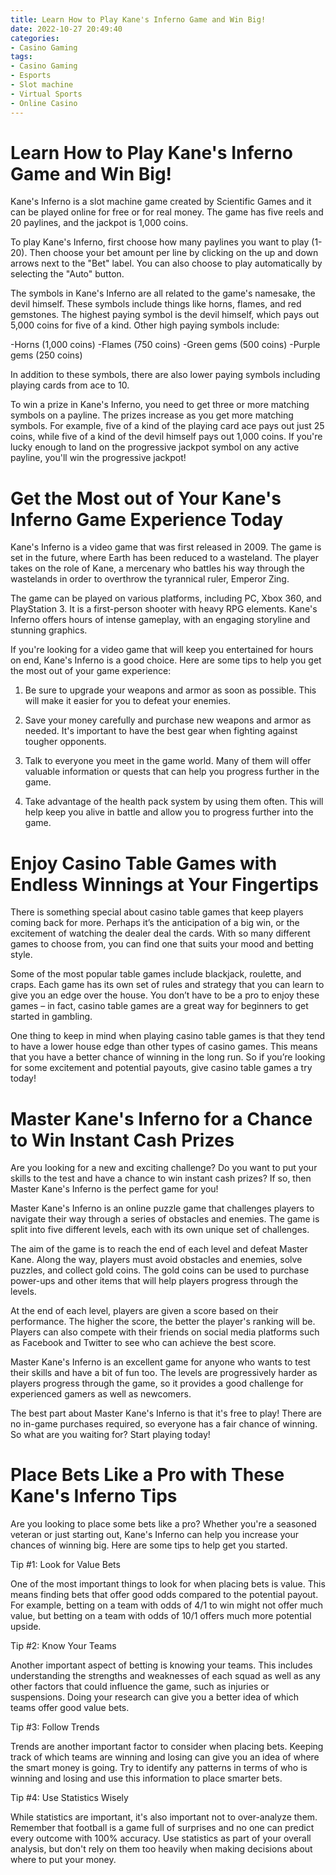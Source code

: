 ```yaml
---
title: Learn How to Play Kane's Inferno Game and Win Big! 
date: 2022-10-27 20:49:40
categories:
- Casino Gaming
tags:
- Casino Gaming
- Esports
- Slot machine
- Virtual Sports
- Online Casino
---
```



#  Learn How to Play Kane's Inferno Game and Win Big! 

Kane's Inferno is a slot machine game created by Scientific Games and it can be played online for free or for real money. The game has five reels and 20 paylines, and the jackpot is 1,000 coins.

To play Kane's Inferno, first choose how many paylines you want to play (1-20). Then choose your bet amount per line by clicking on the up and down arrows next to the "Bet" label. You can also choose to play automatically by selecting the "Auto" button.

The symbols in Kane's Inferno are all related to the game's namesake, the devil himself. These symbols include things like horns, flames, and red gemstones. The highest paying symbol is the devil himself, which pays out 5,000 coins for five of a kind. Other high paying symbols include: 

-Horns (1,000 coins) 
-Flames (750 coins) 
-Green gems (500 coins) 
-Purple gems (250 coins) 

In addition to these symbols, there are also lower paying symbols including playing cards from ace to 10.

To win a prize in Kane's Inferno, you need to get three or more matching symbols on a payline. The prizes increase as you get more matching symbols. For example, five of a kind of the playing card ace pays out just 25 coins, while five of a kind of the devil himself pays out 1,000 coins. If you're lucky enough to land on the progressive jackpot symbol on any active payline, you'll win the progressive jackpot!

#  Get the Most out of Your Kane's Inferno Game Experience Today 

Kane's Inferno is a video game that was first released in 2009. The game is set in the future, where Earth has been reduced to a wasteland. The player takes on the role of Kane, a mercenary who battles his way through the wastelands in order to overthrow the tyrannical ruler, Emperor Zing.

The game can be played on various platforms, including PC, Xbox 360, and PlayStation 3. It is a first-person shooter with heavy RPG elements. Kane's Inferno offers hours of intense gameplay, with an engaging storyline and stunning graphics.

If you're looking for a video game that will keep you entertained for hours on end, Kane's Inferno is a good choice. Here are some tips to help you get the most out of your game experience:

1. Be sure to upgrade your weapons and armor as soon as possible. This will make it easier for you to defeat your enemies.

2. Save your money carefully and purchase new weapons and armor as needed. It's important to have the best gear when fighting against tougher opponents.

3. Talk to everyone you meet in the game world. Many of them will offer valuable information or quests that can help you progress further in the game.

4. Take advantage of the health pack system by using them often. This will help keep you alive in battle and allow you to progress further into the game.

#  Enjoy Casino Table Games with Endless Winnings at Your Fingertips 

There is something special about casino table games that keep players coming back for more. Perhaps it’s the anticipation of a big win, or the excitement of watching the dealer deal the cards. With so many different games to choose from, you can find one that suits your mood and betting style.

Some of the most popular table games include blackjack, roulette, and craps. Each game has its own set of rules and strategy that you can learn to give you an edge over the house. You don’t have to be a pro to enjoy these games – in fact, casino table games are a great way for beginners to get started in gambling.

One thing to keep in mind when playing casino table games is that they tend to have a lower house edge than other types of casino games. This means that you have a better chance of winning in the long run. So if you’re looking for some excitement and potential payouts, give casino table games a try today!

#  Master Kane's Inferno for a Chance to Win Instant Cash Prizes 

Are you looking for a new and exciting challenge? Do you want to put your skills to the test and have a chance to win instant cash prizes? If so, then Master Kane's Inferno is the perfect game for you!

Master Kane's Inferno is an online puzzle game that challenges players to navigate their way through a series of obstacles and enemies. The game is split into five different levels, each with its own unique set of challenges.

The aim of the game is to reach the end of each level and defeat Master Kane. Along the way, players must avoid obstacles and enemies, solve puzzles, and collect gold coins. The gold coins can be used to purchase power-ups and other items that will help players progress through the levels.

At the end of each level, players are given a score based on their performance. The higher the score, the better the player's ranking will be. Players can also compete with their friends on social media platforms such as Facebook and Twitter to see who can achieve the best score.

Master Kane's Inferno is an excellent game for anyone who wants to test their skills and have a bit of fun too. The levels are progressively harder as players progress through the game, so it provides a good challenge for experienced gamers as well as newcomers.

The best part about Master Kane's Inferno is that it's free to play! There are no in-game purchases required, so everyone has a fair chance of winning. So what are you waiting for? Start playing today!

#  Place Bets Like a Pro with These Kane's Inferno Tips

Are you looking to place some bets like a pro? Whether you're a seasoned veteran or just starting out, Kane's Inferno can help you increase your chances of winning big. Here are some tips to help get you started.

Tip #1: Look for Value Bets

One of the most important things to look for when placing bets is value. This means finding bets that offer good odds compared to the potential payout. For example, betting on a team with odds of 4/1 to win might not offer much value, but betting on a team with odds of 10/1 offers much more potential upside.

Tip #2: Know Your Teams

Another important aspect of betting is knowing your teams. This includes understanding the strengths and weaknesses of each squad as well as any other factors that could influence the game, such as injuries or suspensions. Doing your research can give you a better idea of which teams offer good value bets.

Tip #3: Follow Trends

Trends are another important factor to consider when placing bets. Keeping track of which teams are winning and losing can give you an idea of where the smart money is going. Try to identify any patterns in terms of who is winning and losing and use this information to place smarter bets.

Tip #4: Use Statistics Wisely

While statistics are important, it's also important not to over-analyze them. Remember that football is a game full of surprises and no one can predict every outcome with 100% accuracy. Use statistics as part of your overall analysis, but don't rely on them too heavily when making decisions about where to put your money.